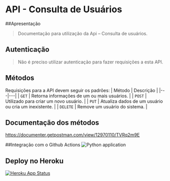 # API - Consulta de Usuários 

##Apresentação

> Documentação para utilização da Api – Consulta de usuários.

## Autenticação
> Não é preciso utilizar autenticação para fazer requisições a esta API.


## Métodos
Requisições para a API devem seguir os padrões:
| Método | Descrição |
|---|---|
| `GET` | Retorna informações de um ou mais usuários. |
| `POST` | Utilizado para criar um novo usuário. |
| `PUT` | Atualiza dados de um usuário ou cria um inexistente. |
| `DELETE` | Remove um usuário do sistema. |

## Documentação dos métodos
https://documenter.getpostman.com/view/12970110/TVRq2m9E

##Integração com o Github Actions
![Python application](https://github.com/aLuizab/flask-api-sre/workflows/Python%20application/badge.svg)

## Deploy no Heroku
[![Heroku App Status](http://heroku-shields.herokuapp.com/quiet-tundra-85753)](https://quiet-tundra-85753.herokuapp.com)